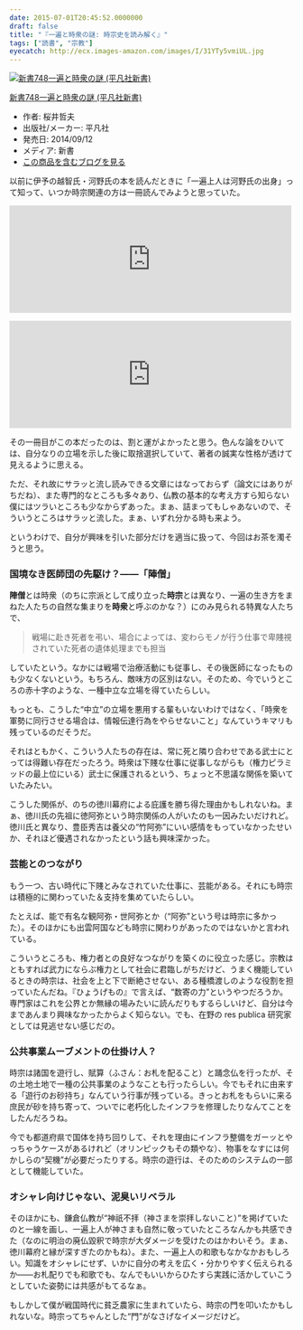 ```yaml
---
date: 2015-07-01T20:45:52.0000000
draft: false
title: "『一遍と時衆の謎: 時宗史を読み解く』"
tags: ["読書", "宗教"]
eyecatch: http://ecx.images-amazon.com/images/I/31YTy5vmiUL.jpg
---
```

<p><div class="hatena-asin-detail"><a href="http://www.amazon.co.jp/exec/obidos/ASIN/4582857485/bestylesnet-22/"><img src="https://images-fe.ssl-images-amazon.com/images/I/31YTy5vmiUL._SL160_.jpg" class="hatena-asin-detail-image" alt="新書748一遍と時衆の謎 (平凡社新書)" title="新書748一遍と時衆の謎 (平凡社新書)"></a><div class="hatena-asin-detail-info"><p class="hatena-asin-detail-title"><a href="http://www.amazon.co.jp/exec/obidos/ASIN/4582857485/bestylesnet-22/">新書748一遍と時衆の謎 (平凡社新書)</a></p><ul><li><span class="hatena-asin-detail-label">作者:</span> 桜井哲夫</li><li><span class="hatena-asin-detail-label">出版社/メーカー:</span> 平凡社</li><li><span class="hatena-asin-detail-label">発売日:</span> 2014/09/12</li><li><span class="hatena-asin-detail-label">メディア:</span> 新書</li><li><a href="http://d.hatena.ne.jp/asin/4582857485/bestylesnet-22" target="_blank">この商品を含むブログを見る</a></li></ul></div><div class="hatena-asin-detail-foot"></div></div></p><p>以前に伊予の越智氏・河野氏の本を読んだときに「一遍上人は河野氏の出身」って知って、いつか時宗関連の方は一冊読んでみようと思っていた。</p><p><iframe src="https://hatenablog-parts.com/embed?url=https%3A%2F%2Fblog.daruyanagi.jp%2Fentry%2F2014%2F11%2F19%2F194114" title="『伊予河野氏と中世瀬戸内世界―戦国時代の西国守護 』 - だるろぐ" class="embed-card embed-blogcard" scrolling="no" frameborder="0" style="display: block; width: 100%; height: 190px; max-width: 500px; margin: 10px 0px;"></iframe></p><p><iframe src="https://hatenablog-parts.com/embed?url=https%3A%2F%2Fblog.daruyanagi.jp%2Fentry%2F2014%2F10%2F29%2F040210" title="『古代越智氏の研究』 - だるろぐ" class="embed-card embed-blogcard" scrolling="no" frameborder="0" style="display: block; width: 100%; height: 190px; max-width: 500px; margin: 10px 0px;"></iframe></p><p>その一冊目がこの本だったのは、割と運がよかったと思う。色んな論をひいては、自分なりの立場を示した後に取捨選択していて、著者の誠実な性格が透けて見えるように思える。</p><p>ただ、それ故にサラッと流し読みできる文章にはなっておらず（論文にはありがちだね）、また専門的なところも多々あり、仏教の基本的な考え方すら知らない僕にはツラいところも少なからずあった。まぁ、詰まってもしゃあないので、そういうところはサラッと流した。まぁ、いずれ分かる時も来よう。</p><p>というわけで、自分が興味を引いた部分だけを適当に扱って、今回はお茶を濁そうと思う。</p>

<div class="section">
<h3>国境なき医師団の先駆け？――「陣僧」</h3>
<p><b>陣僧</b>とは時衆（のちに宗派として成り立った<b>時宗</b>とは異なり、一遍の生き方をまねた人たちの自然な集まりを<b>時衆</b>と呼ぶのかな？）にのみ見られる特異な人たちで、</p>

<blockquote>
<p>戦場に赴き死者を弔い、場合によっては、変わらモノが行う仕事で卑賤視されていた死者の遺体処理までも担当</p>

</blockquote>
<p>していたという。なかには戦場で治療活動にも従事し、その後医師になったものも少なくないという。もちろん、敵味方の区別はない。そのため、今でいうところの赤十字のような、一種中立な立場を得ていたらしい。</p><p>もっとも、こうした“中立”の立場を悪用する輩もいないわけではなく、「時衆を軍勢に同行させる場合は、情報伝達行為をやらせないこと」なんていうキマリも残っているのだそうだ。</p><p>それはともかく、こういう人たちの存在は、常に死と隣り合わせである武士にとっては得難い存在だったろう。時衆は下賤な仕事に従事しながらも（権力ピラミッドの最上位にいる）武士に保護されるという、ちょっと不思議な関係を築いていたみたい。</p><p>こうした関係が、のちの徳川幕府による庇護を勝ち得た理由かもしれないね。まぁ、徳川氏の先祖に徳阿弥という時宗関係の人がいたのも一因みたいだけれど。徳川氏と異なり、豊臣秀吉は養父の“竹阿弥”にいい感情をもっていなかったせいか、それほど優遇されなかったという話も興味深かった。</p>

</div>
<div class="section">
<h3>芸能とのつながり</h3>
<p>もう一つ、古い時代に下賤とみなされていた仕事に、芸能がある。それにも時宗は積極的に関わっていた＆支持を集めていたらしい。</p><p>たとえば、能で有名な観阿弥・世阿弥とか（“阿弥”という号は時宗に多かった）。そのほかにも出雲阿国なども時宗に関わりがあったのではないかと言われている。</p><p>こういうところも、権力者との良好なつながりを築くのに役立った感じ。宗教はともすれば武力にならぶ権力として社会に君臨しがちだけど、うまく機能しているときの時宗は、社会を上と下で断絶させない、ある種橋渡しのような役割を担っていたんだね。『ひょうげもの』で言えば、“数寄の力”というやつだろうか。専門家はこれを公界とか無縁の場みたいに読んだりもするらしいけど、自分は今まであんまり興味なかったからよく知らない。でも、在野の res publica 研究家としては見逃せない感じだの。</p>

</div>
<div class="section">
<h3>公共事業ムーブメントの仕掛け人？</h3>
<p>時宗は諸国を遊行し、賦算（ふさん：お札を配ること）と踊念仏を行ったが、その土地土地で一種の公共事業のようなことも行ったらしい。今でもそれに由来する「遊行のお砂持ち」なんていう行事が残っている。きっとお札をもらいに来る庶民が砂を持ち寄って、ついでに老朽化したインフラを修理したりなんてことをしたんだろうね。</p><p>今でも都道府県で国体を持ち回りして、それを理由にインフラ整備をガーッとやっちゃうケースがあるけれど（オリンピックもその類やな）、物事をなすには何かしらの“契機”が必要だったりする。時宗の遊行は、そのためのシステムの一部として機能していた。</p>

</div>
<div class="section">
<h3>オシャレ向けじゃない、泥臭いリベラル</h3>
<p>そのほかにも、鎌倉仏教が“神祇不拝（神さまを崇拝しないこと）”を掲げていたのと一線を画し、一遍上人が神さまも自然に敬っていたところなんかも共感できた（なのに明治の廃仏毀釈で時宗が大ダメージを受けたのはかわいそう。まぁ、徳川幕府と縁が深すぎたのかもね）。また、一遍上人の和歌もなかなかおもしろい。知識をオシャレにせず、いかに自分の考えを広く・分かりやすく伝えられるか――お札配りでも和歌でも、なんでもいいからひたすら実践に活かしていこうとしていた姿勢には共感がもてるなぁ。</p><p>もしかして僕が戦国時代に貧乏農家に生まれていたら、時宗の門を叩いたかもしれないな。時宗ってちゃんとした“門”がなさげなイメージだけど。</p>

</div>